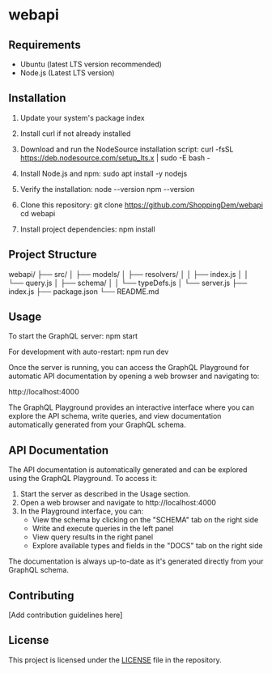 # webapi

## Requirements

- Ubuntu (latest LTS version recommended)
- Node.js (Latest LTS version)

## Installation

1. Update your system's package index
2. Install curl if not already installed
3. Download and run the NodeSource installation 
    script:  curl -fsSL https://deb.nodesource.com/setup_lts.x | sudo -E bash -
4. Install Node.js and npm: sudo apt install -y nodejs
5. Verify the installation:
    node --version
    npm --version

6. Clone this repository:
   git clone https://github.com/ShoppingDem/webapi
   cd webapi

7. Install project dependencies:
    npm install

## Project Structure
webapi/
├── src/
│   ├── models/
│   ├── resolvers/
│   │   ├── index.js
│   │   └── query.js
│   ├── schema/
│   │   └── typeDefs.js
│   └── server.js
├── index.js
├── package.json
└── README.md
## Usage

To start the GraphQL server:
    npm start

For development with auto-restart:
    npm run dev
    
Once the server is running, you can access the GraphQL Playground for automatic API documentation by opening a web browser and navigating to:

http://localhost:4000

The GraphQL Playground provides an interactive interface where you can explore the API schema, write queries, and view documentation automatically generated from your GraphQL schema.

## API Documentation

The API documentation is automatically generated and can be explored using the GraphQL Playground. To access it:

1. Start the server as described in the Usage section.
2. Open a web browser and navigate to http://localhost:4000
3. In the Playground interface, you can:
   - View the schema by clicking on the "SCHEMA" tab on the right side
   - Write and execute queries in the left panel
   - View query results in the right panel
   - Explore available types and fields in the "DOCS" tab on the right side

The documentation is always up-to-date as it's generated directly from your GraphQL schema.

## Contributing

[Add contribution guidelines here]

## License

This project is licensed under the [LICENSE](LICENSE) file in the repository.
